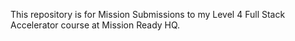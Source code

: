 This repository is for Mission Submissions to my Level 4 Full Stack Accelerator course at Mission Ready HQ.
